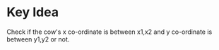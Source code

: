 # Key Idea
Check if the cow's x co-ordinate is between x1,x2 and y co-ordinate is between y1,y2 or not.
